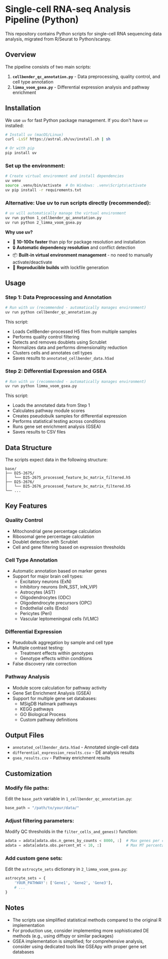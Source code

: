 # Single-cell RNA-seq Analysis Pipeline (Python)

This repository contains Python scripts for single-cell RNA sequencing data analysis, migrated from R/Seurat to Python/scanpy.

## Overview

The pipeline consists of two main scripts:

1. **`cellbender_qc_annotation.py`** - Data preprocessing, quality control, and cell type annotation
2. **`limma_voom_gsea.py`** - Differential expression analysis and pathway enrichment

## Installation

We use `uv` for fast Python package management. If you don't have `uv` installed:

```bash
# Install uv (macOS/Linux)
curl -LsSf https://astral.sh/uv/install.sh | sh

# Or with pip
pip install uv
```

### Set up the environment:

```bash
# Create virtual environment and install dependencies
uv venv
source .venv/bin/activate  # On Windows: .venv\Scripts\activate
uv pip install -r requirements.txt
```

### Alternative: Use uv to run scripts directly (recommended):

```bash
# uv will automatically manage the virtual environment
uv run python 1_cellbender_qc_annotation.py
uv run python 2_limma_voom_gsea.py
```

**Why use uv?**
- 🚀 **10-100x faster** than pip for package resolution and installation
- 🔒 **Automatic dependency resolution** and conflict detection
- 📦 **Built-in virtual environment management** - no need to manually activate/deactivate
- 🔄 **Reproducible builds** with lockfile generation

## Usage

### Step 1: Data Preprocessing and Annotation

```bash
# Run with uv (recommended - automatically manages environment)
uv run python cellbender_qc_annotation.py
```

This script:
- Loads CellBender-processed H5 files from multiple samples
- Performs quality control filtering
- Detects and removes doublets using Scrublet
- Normalizes data and performs dimensionality reduction
- Clusters cells and annotates cell types
- Saves results to `annotated_cellbender_data.h5ad`

### Step 2: Differential Expression and GSEA

```bash
# Run with uv (recommended - automatically manages environment)
uv run python limma_voom_gsea.py
```

This script:
- Loads the annotated data from Step 1
- Calculates pathway module scores
- Creates pseudobulk samples for differential expression
- Performs statistical testing across conditions
- Runs gene set enrichment analysis (GSEA)
- Saves results to CSV files

## Data Structure

The scripts expect data in the following structure:
```
base/
├── D25-2675/
│   └── D25-2675_processed_feature_bc_matrix_filtered.h5
├── D25-2676/
│   └── D25-2676_processed_feature_bc_matrix_filtered.h5
└── ...
```

## Key Features

### Quality Control
- Mitochondrial gene percentage calculation
- Ribosomal gene percentage calculation
- Doublet detection with Scrublet
- Cell and gene filtering based on expression thresholds

### Cell Type Annotation
- Automatic annotation based on marker genes
- Support for major brain cell types:
  - Excitatory neurons (ExN)
  - Inhibitory neurons (InN_SST, InN_VIP)
  - Astrocytes (AST)
  - Oligodendrocytes (ODC)
  - Oligodendrocyte precursors (OPC)
  - Endothelial cells (Endo)
  - Pericytes (Peri)
  - Vascular leptomeningeal cells (VLMC)

### Differential Expression
- Pseudobulk aggregation by sample and cell type
- Multiple contrast testing:
  - Treatment effects within genotypes
  - Genotype effects within conditions
- False discovery rate correction

### Pathway Analysis
- Module score calculation for pathway activity
- Gene Set Enrichment Analysis (GSEA)
- Support for multiple gene set databases:
  - MSigDB Hallmark pathways
  - KEGG pathways
  - GO Biological Process
  - Custom pathway definitions

## Output Files

- `annotated_cellbender_data.h5ad` - Annotated single-cell data
- `differential_expression_results.csv` - DE analysis results
- `gsea_results.csv` - Pathway enrichment results

## Customization

### Modify file paths:
Edit the `base_path` variable in `1_cellbender_qc_annotation.py`:
```python
base_path = "/path/to/your/data/"
```

### Adjust filtering parameters:
Modify QC thresholds in the `filter_cells_and_genes()` function:
```python
adata = adata[adata.obs.n_genes_by_counts < 8000, :]  # Max genes per cell
adata = adata[adata.obs.percent_mt < 10, :]           # Max MT percentage
```

### Add custom gene sets:
Edit the `astrocyte_sets` dictionary in `2_limma_voom_gsea.py`:
```python
astrocyte_sets = {
    'YOUR_PATHWAY': ['Gene1', 'Gene2', 'Gene3'],
    # ...
}
```

## Notes

- The scripts use simplified statistical methods compared to the original R implementation
- For production use, consider implementing more sophisticated DE methods (e.g., using diffxpy or similar packages)
- GSEA implementation is simplified; for comprehensive analysis, consider using dedicated tools like GSEApy with proper gene set databases
